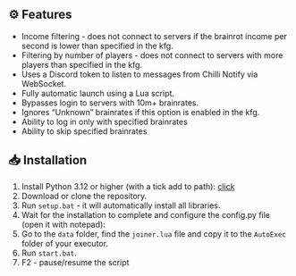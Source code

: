 ## ⚙️ Features
- Income filtering - does not connect to servers if the brainrot income per second is lower than specified in the kfg.
- Filtering by number of players - does not connect to servers with more players than specified in the kfg.
- Uses a Discord token to listen to messages from Chilli Notify via WebSocket.
- Fully automatic launch using a Lua script.
- Bypasses login to servers with 10m+ brainrates.
- Ignores “Unknown” brainrates if this option is enabled in the kfg.
- Ability to log in only with specified brainrates
- Ability to skip specified brainrates

## 📥 Installation
1. Install Python 3.12 or higher (with a tick add to path): [click](https://www.python.org/downloads/release/python-3120/)
2. Download or clone the repository.
3. Run `setup.bat` - it will automatically install all libraries.
4. Wait for the installation to complete and configure the config.py file (open it with notepad):
5. Go to the `data` folder, find the `joiner.lua` file and copy it to the `AutoExec` folder of your executor.
6. Run `start.bat`.
7. F2 - pause/resume the script

